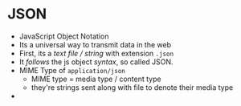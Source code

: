 # JSON
- JavaScript Object Notation
- Its a universal way to transmit data in the web
- First, its a *text file / string* with extension `.json`
- It *follows* the js object *syntax*, so called JSON.
- MIME Type of `application/json`
    - MIME type = media type / content type 
    - they're strings sent along with file to denote their media type
- 